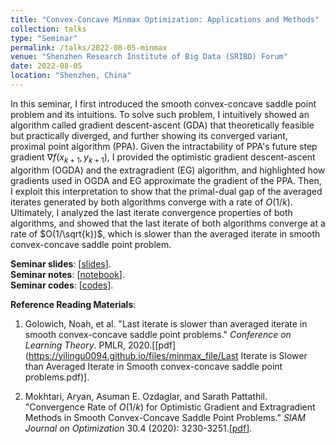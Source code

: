```yaml
---
title: "Convex-Concave Minmax Optimization: Applications and Methods"
collection: talks
type: "Seminar"
permalink: /talks/2022-08-05-minmax
venue: "Shenzhen Research Institute of Big Data (SRIBD) Forum"
date: 2022-08-05
location: "Shenzhen, China"
---
```


In this seminar, I first introduced the smooth convex-concave saddle point problem and its intuitions. To solve such problem, I intuitively showed an algorithm called gradient descent-ascent (GDA) that theoretically feasible but practically diverged, and further showing its converged variant, proximal point algorithm (PPA). Given the intractability of PPA's future step gradient $\nabla f(x_{k+1},y_{k+1})$, I provided the optimistic gradient descent-ascent algorithm (OGDA) and the extragradient (EG) algorithm, and highlighted how gradients used in OGDA and EG approximate the gradient of the PPA. Then, I exploit this interpretation to show that the primal-dual gap of the averaged iterates generated by both algorithms converge with a rate of $O(1/k)$. Ultimately, I analyzed the last iterate convergence properties of both algorithms, and showed that the last iterate of both algorithms converge at a rate of $O(1/\sqrt{k})$, which is slower than the averaged iterate in smooth convex-concave saddle point problem.

**Seminar slides**: \[[slides](https://cuhko365-my.sharepoint.com/:b:/g/personal/221025012_link_cuhk_edu_cn/EcH23PH0EhtGgpnw9iVREFAB56areWk9FcvTFD-7CpX9jQ)\].
<br/>
**Seminar notes**: \[[notebook](https://github.com/yilingu0094/yilingu0094.github.io/tree/master/files/minmax_file/notebook_minmax_gu.pdf)\].
<br/>
**Seminar codes**: \[[codes](https://github.com/yilingu0094/yilingu0094.github.io/tree/master/files/minmax_codes)\].

**Reference Reading Materials**:

1. Golowich, Noah, et al. "Last iterate is slower than averaged iterate in smooth convex-concave saddle point problems." *Conference on Learning Theory*. PMLR, 2020.\[[pdf](https://yilingu0094.github.io/files/minmax_file/Last Iterate is Slower than Averaged Iterate in Smooth convex-concave saddle point problems.pdf)\].

2. Mokhtari, Aryan, Asuman E. Ozdaglar, and Sarath Pattathil. "Convergence Rate of $O(1/k)$ for Optimistic Gradient and Extragradient Methods in Smooth Convex-Concave Saddle Point Problems." *SIAM Journal on Optimization* 30.4 (2020): 3230-3251.\[[pdf](https://yilingu0094.github.io/files/minmax_file/19m127375x.pdf)\].
